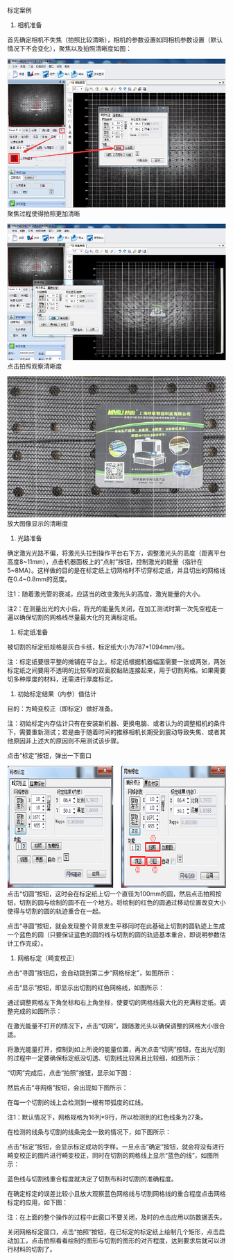 标定案例

1. 相机准备

首先确定相机不失焦（拍照比较清晰），相机的参数设置如同相机参数设置（默认情况下不会变化），聚焦以及拍照清晰度如图：

![](/assets/标定1.jpg)聚焦过程使得拍照更加清晰

![](/assets/标定2.jpg)点击拍照观察清晰度

![](/assets/标定3.jpg)放大图像显示的清晰度

1. 光路准备

确定激光光路不偏，将激光头拉到操作平台右下方，调整激光头的高度（距离平台高度8~11mm），点击机器面板上的“点射”按钮，控制激光的能量（指针在5~8MA）。这样做的目的是在标定纸上切网格时不切穿标定纸，并且切出的网格线在0.4~0.8mm的宽度。

注1：随着激光管的衰减，应适当的改变激光头的高度，激光能量的大小。

注2：在测量出光的大小后，将光的能量先关闭，在加工测试时第一次先空程走一遍以确保切割的网格线尽量最大化的充满标定纸。

1. 标定纸准备

被切割的标定纸规格是灰白卡纸，标定纸大小为787\*1094mm/张。

注：标定纸要很平整的摊铺在平台上。标定纸根据机器幅面需要一张或两张，两张标定纸之间要用不透明的比较窄的双面胶黏贴连接起来，用于切割网格。如果需要切多种厚度的材料，还需进行厚度标定。

1. 初始标定结果（内参）值估计

目的：为畸变校正（即标定）做好准备。

注：初始标定内存估计只有在安装新机器、更换电脑、或者认为的调整相机的条件下，需要重新测试；若是由于随着时间的推移相机长期受到震动导致失焦、或者其他原因非上述大的原因则不用测试该步骤。

点击“标定”按钮，弹出一下窗口

![](/assets/标定4.jpg)点击“切圆”按钮，这时会在标定纸上切一个直径为100mm的圆，然后点击拍照按钮，切割的圆与绘制的圆不在一个地方。将绘制的红色的圆通过移动位置改变大小使得与切割的圆的轨迹重合在一起。

点击“寻圆”按钮，就会发现整个背景发生平移同时在此基础上切割的圆轨迹上生成一个蓝色的圆（只要保证蓝色的圆的线与切割的圆的轨迹基本重合，即说明参数估计工作完成）。

1. 网格标定（畸变校正）

点击“寻圆”按钮后，会自动跳到第二步“网格标定”，如图所示：

点击“显示”按钮，即显示出切割的红色网格线，如图所示：

通过调整网格左下角坐标和右上角坐标，使要切的网格线最大化的充满标定纸。调整完成的如图所示：

在激光能量不打开的情况下，点击“切网”，跟随激光头以确保调整的网格大小很合适。

将激光能量打开，控制到如上所说的能量位置，再次点击“切网”按钮，在出光切割的过程中一定要确保标定纸没切透、切割线比较黑且比较细，如图所示：

“切网”完成后，点击“拍照”按钮，显示如下图：

然后点击“寻网络”按钮，会出现如下图所示：

在每一个切割的线上会检测到一根有带弧度的红线。

注1：默认情况下，网格规格为16列\*9行，所以检测到的红色线条为27条。

在检测的线条与切割的线条完全一致的情况下，如下图所示：

点击“标定”按钮，会显示标定成功的字样。一旦点击“确定”按钮，就会将没有进行畸变校正的图片进行畸变校正，同时在切割的网格线上显示“蓝色的线”，如图所示：

蓝色线与切割线重合程度就决定了切割布料时切割的准确程度。

在确定标定的误差比较小且放大观察蓝色网格线与切割网格线的重合程度点击网格标定的应用，如下图：

注：在上面的整个操作的过程中此窗口不要关闭，及时的点击应用以防数据丢失。

关闭网格标定窗口，点击“拍照”按钮，在已标定的标定纸上绘制几个矩形，点击启动加工，点击拍照看看绘制的图形与切割的图形的对齐程度，达到要求后就可以进行材料的切割了。



